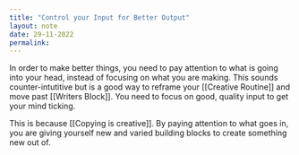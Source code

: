 ```yaml
---
title: "Control your Input for Better Output"
layout: note
date: 29-11-2022
permalink:
---
```


In order to make better things, you need to pay attention to what is going into your head, instead of focusing on what you are making. This sounds counter-intutitive but is a good way to reframe your [[Creative Routine]] and move past [[Writers Block]].  You need to focus on good, quality input to get your mind ticking.

This is because [[Copying is creative]]. By paying attention to what goes in, you are giving yourself new and varied building blocks to create something new out of. 